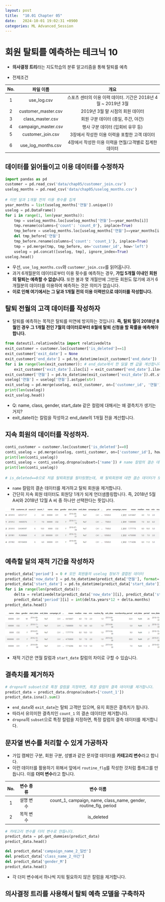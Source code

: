 ```yaml
---
layout: post
title:  "10.01 Chapter 05"
date:   2024-10-01 19:02:31 +0900
categories: ML Advanced_Session
---
```


# 회원 탈퇴를 예측하는 테크닉 10

* **의사결정 트리**라는 지도학습의 분류 알고리즘을 통해 탈퇴를 예측

* 전제조건

|No.|파일 이름|개요|
|:---:|:---:|:---:|
|1|use_log.csv|스포츠 센터의 이용 이력 데이터. 기간은 2018년 4월 ~ 2019년 3월|
|2|customer_master.csv|2019년 3월 말 시점의 회원 데이터|
|3|class_master.csv|회원 구분 데이터 (종일, 주간, 야간)|
|4|campaign_master.csv|행사 구분 데이터 (입회비 유무 등)|
|5|customer_join.csv|3장에서 작성한 이용 이력을 포함한 고객 데이터|
|6|use_log_months.csv|4장에서 작성한 이용 이력을 연월/고객별로 집계한 데이터|

## 데이터를 읽어들이고 이용 데이터를 수정하자

```python
import pandas as pd
customer = pd.read_csv('data/chap05/customer_join.csv')
uselog_months = pd.read_csv('data/chap05/uselog_months.csv')

# 이번 달과 1개월 전의 이용 횟수를 집계
year_months = list(uselog_months['연월'].unique())
uselog = pd.DataFrame()
for i in range(1, len(year_months)):
    tmp = uselog_months.loc[uselog_months['연월']==year_months[i]]
    tmp.rename(columns={'count': 'count_0'}, inplace=True)
    tmp_before = uselog_months.loc[uselog_months['연월']==year_months[i-1]]
    del tmp_before['연월']
    tmp_before.rename(columns={'count': 'count_1'}, inplace=True)
    tmp = pd.merge(tmp, tmp_before, on='customer_id', how='left')
    uselog = pd.concat([uselog, tmp], ignore_index=True)
uselog.head()
```

* 우선, `use_log_months.csv`와 `customer_join.csv`를 읽어옵니다.
* 과거 6개월분의 데이터로부터 이용 횟수를 예측하는 경우, **가입 5개월 이내인 회원의 탈퇴는 예측할 수 없습니다.** 또한 불과 몇 개월만에 그만둔 회원도 많기에 과거 6개월분의 데이터를 이용하여 예측하는 것은 의미가 없습니다.
* **이로 인해 여기에서는 그 달과 1개월 전의 이용 이력만으로 데이터를 작성합니다.**

## 탈퇴 전월의 고객 데이터를 작성하자

* 탈퇴를 예측하는 목적은 탈퇴를 미연에 방지하는 것입니다. **즉, 탈퇴 월이 2018년 8월인 경우 그 1개월 전인 7월의 데이터로부터 8월에 탈퇴 신청을 할 확률을 예측해야 합니다.**

```python
from dateutil.relativedelta import relativedelta
exit_customer = customer.loc[customer['is_deleted']==1]
exit_customer['exit_date'] = None
exit_customer['end_date'] = pd.to_datetime(exit_customer['end_date'])
for i in range(len(exit_customer)): # end_date에서 한 달을 뺀 값을 계산합니다.
    exit_customer['exit_date'].iloc[i] = exit_customer['end_date'].iloc[i] - relativedelta(months=1)
exit_customer['연월'] = pd.to_datetime(exit_customer['exit_date']).dt.strftime('%Y%m')
uselog['연월'] = uselog['연월'].astype(str)
exit_uselog = pd.merge(uselog, exit_customer, on=['customer_id', '연월'], how='left')
print(len(uselog))
exit_uselog.head()
```

* Q: name, class, gender, start_date 같은 컬럼에 대해서는 왜 결측치가 생기는 거지?
* exit_date라는 칼럼을 작성하고 end_date의 1개월 전을 계산합니다.

## 지속 회원의 데이터를 작성하자.

```python
conti_customer = customer.loc[customer['is_deleted']==0]
conti_uselog = pd.merge(uselog, conti_customer, on=['customer_id'], how='left')
print(len(conti_uselog))
conti_uselog = conti_uselog.dropna(subset=['name']) # name 칼럼의 결손 데이터 제거
print(len(conti_uselog))

# is_deleted==0으로 처음 탈퇴회원을 필터링했는데, 왜 탈퇴회원에 대한 결손 데이터가 또 생기는 거지?
```

* `name` 칼럼의 결손 데이터를 제거하고 탈퇴 회원을 제거합니다.
* 간단히 지속 회원 데이터도 회원당 1개가 되게 언더샘플링합니다. 즉, 2018년 5월 A씨와 2018년 12월 A 씨 중 하나만 선택한다는 뜻입니다.

![predict_data.csv](/assets/img/sample/57.png)

## 예측할 달의 재적 기간을 작성하자

```python
predict_data['period'] = 0 # 모든 회원들의 uselog 정보가 결합된 데이터
predict_data['now_date'] = pd.to_datetime(predict_data['연월'], format='%Y%m')
predict_data['start_date'] = pd.to_datetime(predict_data['start_date'])
for i in range(len(predict_data)):
    delta = relativedelta(predict_data['now_date'][i], predict_data['start_date'][i])
    predict_data['period'][i] = int(delta.years*12 + delta.months)
predict_data.head()
```

![predict_data_period.csv](/assets/img/sample/58.png)

* 재적 기간은 연월 칼럼과 `start_date` 칼럼의 차이로 구할 수 있습니다.

## 결측치를 제거하자

```python
# dropna의 subset으로 특정 칼럼을 지정하면, 특정 칼럼의 결측 데이터를 제거합니다.
predict_data = predict_data.dropna(subset=['count_1'])
predict_data.isna().sum()
```

* `end_date`와 `exit_date`는 탈퇴 고객만 있으며, 유지 회원은 결측치가 됩니다.
* 따라서 유의미한 결측치인 `count_1` 의 결손 데이터만 제거합니다.
* `dropna`의 `subset`으로 특정 칼럼을 지정하면, 특정 칼럼의 결측 데이터를 제거합니다.

## 문자열 변수를 처리할 수 있게 가공하자
* 가입 캠페인 구분, 회원 구분, 성별과 같은 문자열 데이터를 **카테고리 변수**라고 합니다.
* 이런 데이터를 활용하기 위해서 앞에서 `routine_flg`를 작성한 것처럼 플래그를 만듭니다. 이를 **더미 변수**라고 합니다.

|No.|변수 종류|변수 이름|
|:---:|:---:|:---:|
|1|설명 변수|count_1, campaign, name, class_name, gender, routine_flg, period|
|2|목적 변수|is_deleted|

```python
# 카테고리 변수를 더미 변수로 만듭니다.
predict_data = pd.get_dummies(predict_data)
predict_data.head()
```

```python
del predict_data['campaign_name_2_일반']
del predict_data['class_name_2_야간']
del predict_data['gender_M']
predict_data.head()
```

* 각 더미 변수에서 하나씩 지워 필요하지 않은 칼럼을 제거합니다.

## 의사결정 트리를 사용해서 탈퇴 예측 모델을 구축하자


